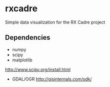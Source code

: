 rxcadre
=======

Simple data visualization for the RX Cadre project

Dependencies
------------

- numpy
- scipy
- matplotlib

http://www.scipy.org/install.html

- GDAL/OGR
http://gisinternals.com/sdk/
